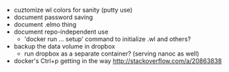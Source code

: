 * cuztomize wl colors for sanity (putty use)
* document password saving
* document .elmo thing
* document repo-independent use 
  * 'docker run ... setup' command to initialize .wl and others?
* backup the data volume in dropbox
  * run dropbox as a separate container? (serving nanoc as well)
* docker's Ctrl+p getting in the way
  http://stackoverflow.com/a/20863838
